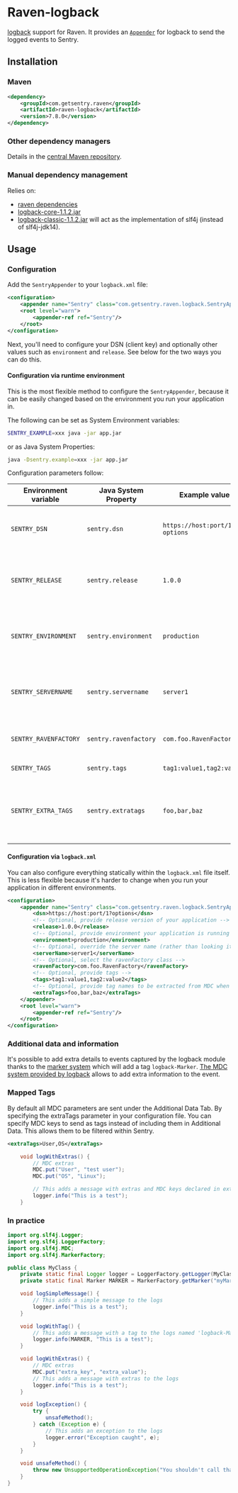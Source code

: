 # Raven-logback
[logback](http://logback.qos.ch/) support for Raven.
It provides an [`Appender`](http://logback.qos.ch/apidocs/ch/qos/logback/core/Appender.html)
for logback to send the logged events to Sentry.

## Installation

### Maven
```xml
<dependency>
    <groupId>com.getsentry.raven</groupId>
    <artifactId>raven-logback</artifactId>
    <version>7.8.0</version>
</dependency>
```

### Other dependency managers
Details in the [central Maven repository](https://search.maven.org/#artifactdetails%7Ccom.getsentry.raven%7Craven-logback%7C7.8.0%7Cjar).

### Manual dependency management
Relies on:

 - [raven dependencies](../raven)
 - [logback-core-1.1.2.jar](https://search.maven.org/#artifactdetails%7Cch.qos.logback%7Clogback-core%7C1.1.2%7Cjar)
 - [logback-classic-1.1.2.jar](https://search.maven.org/#artifactdetails%7Cch.qos.logback%7Clogback-classic%7C1.1.2%7Cjar)
 will act as the implementation of slf4j (instead of slf4j-jdk14).

## Usage
### Configuration
Add the `SentryAppender` to your `logback.xml` file:

```xml
<configuration>
    <appender name="Sentry" class="com.getsentry.raven.logback.SentryAppender" />
    <root level="warn">
        <appender-ref ref="Sentry"/>
    </root>
</configuration>
```

Next, you'll need to configure your DSN (client key) and optionally other
values such as `environment` and `release`. See below for the two
ways you can do this.

#### Configuration via runtime environment

This is the most flexible method to configure the `SentryAppender`,
because it can be easily changed based on the environment you run your
application in.

The following can be set as System Environment variables:

```bash
SENTRY_EXAMPLE=xxx java -jar app.jar
```

or as Java System Properties:

```bash
java -Dsentry.example=xxx -jar app.jar
```

Configuration parameters follow:

| Environment variable | Java System Property | Example value | Description |
|---|---|---|---|
| `SENTRY_DSN` | `sentry.dsn` | `https://host:port/1?options` | Your Sentry DSN (client key), if left blank Raven will no-op |
| `SENTRY_RELEASE` | `sentry.release` | `1.0.0` | Optional, provide release version of your application |
| `SENTRY_ENVIRONMENT` | `sentry.environment` | `production` | Optional, provide environment your application is running in |
| `SENTRY_SERVERNAME` | `sentry.servername` | `server1` | Optional, override the server name (rather than looking it up dynamically) |
| `SENTRY_RAVENFACTORY` | `sentry.ravenfactory` | `com.foo.RavenFactory` | Optional, select the ravenFactory class |
| `SENTRY_TAGS` | `sentry.tags` | `tag1:value1,tag2:value2` | Optional, provide tags |
| `SENTRY_EXTRA_TAGS` | `sentry.extratags` | `foo,bar,baz` | Optional, provide tag names to be extracted from MDC when using SLF4J |

#### Configuration via `logback.xml`

You can also configure everything statically within the `logback.xml` file
itself. This is less flexible because it's harder to change when you run
your application in different environments.

```xml
<configuration>
    <appender name="Sentry" class="com.getsentry.raven.logback.SentryAppender">
        <dsn>https://host:port/1?options</dsn>
        <!-- Optional, provide release version of your application -->
        <release>1.0.0</release>
        <!-- Optional, provide environment your application is running in -->
        <environment>production</environment>
        <!-- Optional, override the server name (rather than looking it up dynamically) -->
        <serverName>server1</serverName>
        <!-- Optional, select the ravenFactory class -->
        <ravenFactory>com.foo.RavenFactory</ravenFactory>
        <!-- Optional, provide tags -->
        <tags>tag1:value1,tag2:value2</tags>
        <!-- Optional, provide tag names to be extracted from MDC when using SLF4J -->
        <extraTags>foo,bar,baz</extraTags>
    </appender>
    <root level="warn">
        <appender-ref ref="Sentry"/>
    </root>
</configuration>
```

### Additional data and information
It's possible to add extra details to events captured by the logback module
thanks to the [marker system](http://www.slf4j.org/faq.html#fatal) which will
add a tag `logback-Marker`.
[The MDC system provided by logback](http://logback.qos.ch/manual/mdc.html)
allows to add extra information to the event.

### Mapped Tags
By default all MDC parameters are sent under the Additional Data Tab. By specifying the extraTags parameter in your
configuration file. You can specify MDC keys to send as tags instead of including them in Additional Data.
This allows them to be filtered within Sentry.

```xml
<extraTags>User,OS</extraTags>
```
```java
    void logWithExtras() {
        // MDC extras
        MDC.put("User", "test user");
        MDC.put("OS", "Linux");

        // This adds a message with extras and MDC keys declared in extraTags as tags to Sentry
        logger.info("This is a test");
    }
```

### In practice
```java
import org.slf4j.Logger;
import org.slf4j.LoggerFactory;
import org.slf4j.MDC;
import org.slf4j.MarkerFactory;

public class MyClass {
    private static final Logger logger = LoggerFactory.getLogger(MyClass.class);
    private static final Marker MARKER = MarkerFactory.getMarker("myMarker");

    void logSimpleMessage() {
        // This adds a simple message to the logs
        logger.info("This is a test");
    }

    void logWithTag() {
        // This adds a message with a tag to the logs named 'logback-Marker'
        logger.info(MARKER, "This is a test");
    }

    void logWithExtras() {
        // MDC extras
        MDC.put("extra_key", "extra_value");
        // This adds a message with extras to the logs
        logger.info("This is a test");
    }

    void logException() {
        try {
            unsafeMethod();
        } catch (Exception e) {
            // This adds an exception to the logs
            logger.error("Exception caught", e);
        }
    }

    void unsafeMethod() {
        throw new UnsupportedOperationException("You shouldn't call that");
    }
}
```
